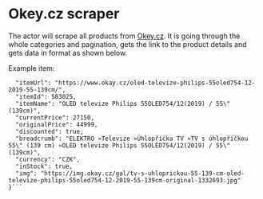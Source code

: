 # Okey.cz scraper

The actor will scrape all products from [Okey.cz](https://www.okay.cz/). It is going through the whole categories and pagination, gets the link to the product details and gets data in format as shown below.

Example item:
```{
  "itemUrl": "https://www.okay.cz/oled-televize-philips-55oled754-12-2019-55-139cm/",
  "itemId": 583025,
  "itemName": "OLED televize Philips 55OLED754/12(2019) / 55\" (139cm)",
  "currentPrice": 27150,
  "originalPrice": 44999,
  "discounted": true,
  "breadcrumb": "ELEKTRO »Televize »Úhlopříčka TV »TV s úhlopříčkou 55\" (139 cm) »OLED televize Philips 55OLED754/12(2019) / 55\" (139cm)",
  "currency": "CZK",
  "inStock": true,
  "img": "https://img.okay.cz/gal/tv-s-uhloprickou-55-139-cm-oled-televize-philips-55oled754-12-2019-55-139cm-original-1332693.jpg"
}```
